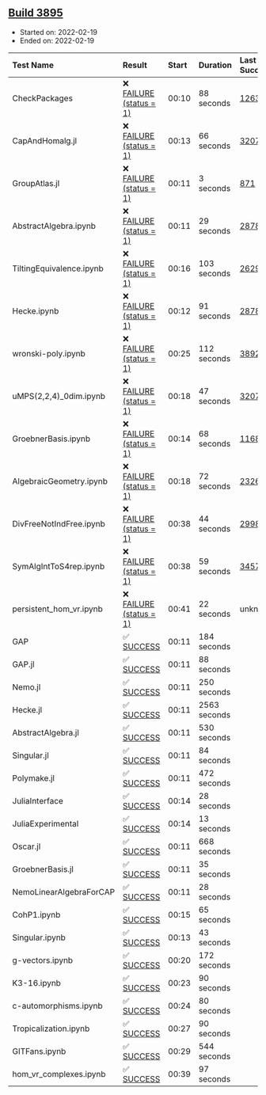 ## [Build 3895](https://oscarci.mathematik.uni-kl.de/job/oscar-stable/3895/)

* Started on: 2022-02-19
* Ended on: 2022-02-19

| Test Name    | Result | Start | Duration | Last Success | First Failure |
|:-------------|:-------|:------|:---------|:-------------|:--------------|
| CheckPackages | ❌ [FAILURE (status = 1)](https://oscarci.mathematik.uni-kl.de/job/oscar-stable/3895/artifact/logs/build-3895/CheckPackages.log) | 00:10 | 88 seconds | [1263](https://oscarci.mathematik.uni-kl.de/job/oscar-stable/1263/) | [1264](https://oscarci.mathematik.uni-kl.de/job/oscar-stable/1264/) |
| CapAndHomalg.jl | ❌ [FAILURE (status = 1)](https://oscarci.mathematik.uni-kl.de/job/oscar-stable/3895/artifact/logs/build-3895/CapAndHomalg.jl.log) | 00:13 | 66 seconds | [3207](https://oscarci.mathematik.uni-kl.de/job/oscar-stable/3207/) | [3208](https://oscarci.mathematik.uni-kl.de/job/oscar-stable/3208/) |
| GroupAtlas.jl | ❌ [FAILURE (status = 1)](https://oscarci.mathematik.uni-kl.de/job/oscar-stable/3895/artifact/logs/build-3895/GroupAtlas.jl.log) | 00:11 | 3 seconds | [871](https://oscarci.mathematik.uni-kl.de/job/oscar-stable/871/) | [872](https://oscarci.mathematik.uni-kl.de/job/oscar-stable/872/) |
| AbstractAlgebra.ipynb | ❌ [FAILURE (status = 1)](https://oscarci.mathematik.uni-kl.de/job/oscar-stable/3895/artifact/logs/build-3895/AbstractAlgebra.ipynb.log) | 00:11 | 29 seconds | [2878](https://oscarci.mathematik.uni-kl.de/job/oscar-stable/2878/) | [2879](https://oscarci.mathematik.uni-kl.de/job/oscar-stable/2879/) |
| TiltingEquivalence.ipynb | ❌ [FAILURE (status = 1)](https://oscarci.mathematik.uni-kl.de/job/oscar-stable/3895/artifact/logs/build-3895/TiltingEquivalence.ipynb.log) | 00:16 | 103 seconds | [2629](https://oscarci.mathematik.uni-kl.de/job/oscar-stable/2629/) | [2630](https://oscarci.mathematik.uni-kl.de/job/oscar-stable/2630/) |
| Hecke.ipynb | ❌ [FAILURE (status = 1)](https://oscarci.mathematik.uni-kl.de/job/oscar-stable/3895/artifact/logs/build-3895/Hecke.ipynb.log) | 00:12 | 91 seconds | [2878](https://oscarci.mathematik.uni-kl.de/job/oscar-stable/2878/) | [2879](https://oscarci.mathematik.uni-kl.de/job/oscar-stable/2879/) |
| wronski-poly.ipynb | ❌ [FAILURE (status = 1)](https://oscarci.mathematik.uni-kl.de/job/oscar-stable/3895/artifact/logs/build-3895/wronski-poly.ipynb.log) | 00:25 | 112 seconds | [3892](https://oscarci.mathematik.uni-kl.de/job/oscar-stable/3892/) | [3893](https://oscarci.mathematik.uni-kl.de/job/oscar-stable/3893/) |
| uMPS(2,2,4)_0dim.ipynb | ❌ [FAILURE (status = 1)](https://oscarci.mathematik.uni-kl.de/job/oscar-stable/3895/artifact/logs/build-3895/uMPS-2-2-4-_0dim.ipynb.log) | 00:18 | 47 seconds | [3207](https://oscarci.mathematik.uni-kl.de/job/oscar-stable/3207/) | [3208](https://oscarci.mathematik.uni-kl.de/job/oscar-stable/3208/) |
| GroebnerBasis.ipynb | ❌ [FAILURE (status = 1)](https://oscarci.mathematik.uni-kl.de/job/oscar-stable/3895/artifact/logs/build-3895/GroebnerBasis.ipynb.log) | 00:14 | 68 seconds | [1168](https://oscarci.mathematik.uni-kl.de/job/oscar-stable/1168/) | [1169](https://oscarci.mathematik.uni-kl.de/job/oscar-stable/1169/) |
| AlgebraicGeometry.ipynb | ❌ [FAILURE (status = 1)](https://oscarci.mathematik.uni-kl.de/job/oscar-stable/3895/artifact/logs/build-3895/AlgebraicGeometry.ipynb.log) | 00:18 | 72 seconds | [2326](https://oscarci.mathematik.uni-kl.de/job/oscar-stable/2326/) | [2327](https://oscarci.mathematik.uni-kl.de/job/oscar-stable/2327/) |
| DivFreeNotIndFree.ipynb | ❌ [FAILURE (status = 1)](https://oscarci.mathematik.uni-kl.de/job/oscar-stable/3895/artifact/logs/build-3895/DivFreeNotIndFree.ipynb.log) | 00:38 | 44 seconds | [2998](https://oscarci.mathematik.uni-kl.de/job/oscar-stable/2998/) | [2999](https://oscarci.mathematik.uni-kl.de/job/oscar-stable/2999/) |
| SymAlgIntToS4rep.ipynb | ❌ [FAILURE (status = 1)](https://oscarci.mathematik.uni-kl.de/job/oscar-stable/3895/artifact/logs/build-3895/SymAlgIntToS4rep.ipynb.log) | 00:38 | 59 seconds | [3457](https://oscarci.mathematik.uni-kl.de/job/oscar-stable/3457/) | [3458](https://oscarci.mathematik.uni-kl.de/job/oscar-stable/3458/) |
| persistent_hom_vr.ipynb | ❌ [FAILURE (status = 1)](https://oscarci.mathematik.uni-kl.de/job/oscar-stable/3895/artifact/logs/build-3895/persistent_hom_vr.ipynb.log) | 00:41 | 22 seconds | unknown | unknown |
| GAP | ✅ [SUCCESS](https://oscarci.mathematik.uni-kl.de/job/oscar-stable/3895/artifact/logs/build-3895/GAP.log) | 00:11 | 184 seconds |  |  |
| GAP.jl | ✅ [SUCCESS](https://oscarci.mathematik.uni-kl.de/job/oscar-stable/3895/artifact/logs/build-3895/GAP.jl.log) | 00:11 | 88 seconds |  |  |
| Nemo.jl | ✅ [SUCCESS](https://oscarci.mathematik.uni-kl.de/job/oscar-stable/3895/artifact/logs/build-3895/Nemo.jl.log) | 00:11 | 250 seconds |  |  |
| Hecke.jl | ✅ [SUCCESS](https://oscarci.mathematik.uni-kl.de/job/oscar-stable/3895/artifact/logs/build-3895/Hecke.jl.log) | 00:11 | 2563 seconds |  |  |
| AbstractAlgebra.jl | ✅ [SUCCESS](https://oscarci.mathematik.uni-kl.de/job/oscar-stable/3895/artifact/logs/build-3895/AbstractAlgebra.jl.log) | 00:11 | 530 seconds |  |  |
| Singular.jl | ✅ [SUCCESS](https://oscarci.mathematik.uni-kl.de/job/oscar-stable/3895/artifact/logs/build-3895/Singular.jl.log) | 00:11 | 84 seconds |  |  |
| Polymake.jl | ✅ [SUCCESS](https://oscarci.mathematik.uni-kl.de/job/oscar-stable/3895/artifact/logs/build-3895/Polymake.jl.log) | 00:11 | 472 seconds |  |  |
| JuliaInterface | ✅ [SUCCESS](https://oscarci.mathematik.uni-kl.de/job/oscar-stable/3895/artifact/logs/build-3895/JuliaInterface.log) | 00:14 | 28 seconds |  |  |
| JuliaExperimental | ✅ [SUCCESS](https://oscarci.mathematik.uni-kl.de/job/oscar-stable/3895/artifact/logs/build-3895/JuliaExperimental.log) | 00:14 | 13 seconds |  |  |
| Oscar.jl | ✅ [SUCCESS](https://oscarci.mathematik.uni-kl.de/job/oscar-stable/3895/artifact/logs/build-3895/Oscar.jl.log) | 00:11 | 668 seconds |  |  |
| GroebnerBasis.jl | ✅ [SUCCESS](https://oscarci.mathematik.uni-kl.de/job/oscar-stable/3895/artifact/logs/build-3895/GroebnerBasis.jl.log) | 00:11 | 35 seconds |  |  |
| NemoLinearAlgebraForCAP | ✅ [SUCCESS](https://oscarci.mathematik.uni-kl.de/job/oscar-stable/3895/artifact/logs/build-3895/NemoLinearAlgebraForCAP.log) | 00:11 | 28 seconds |  |  |
| CohP1.ipynb | ✅ [SUCCESS](https://oscarci.mathematik.uni-kl.de/job/oscar-stable/3895/artifact/logs/build-3895/CohP1.ipynb.log) | 00:15 | 65 seconds |  |  |
| Singular.ipynb | ✅ [SUCCESS](https://oscarci.mathematik.uni-kl.de/job/oscar-stable/3895/artifact/logs/build-3895/Singular.ipynb.log) | 00:13 | 43 seconds |  |  |
| g-vectors.ipynb | ✅ [SUCCESS](https://oscarci.mathematik.uni-kl.de/job/oscar-stable/3895/artifact/logs/build-3895/g-vectors.ipynb.log) | 00:20 | 172 seconds |  |  |
| K3-16.ipynb | ✅ [SUCCESS](https://oscarci.mathematik.uni-kl.de/job/oscar-stable/3895/artifact/logs/build-3895/K3-16.ipynb.log) | 00:23 | 90 seconds |  |  |
| c-automorphisms.ipynb | ✅ [SUCCESS](https://oscarci.mathematik.uni-kl.de/job/oscar-stable/3895/artifact/logs/build-3895/c-automorphisms.ipynb.log) | 00:24 | 80 seconds |  |  |
| Tropicalization.ipynb | ✅ [SUCCESS](https://oscarci.mathematik.uni-kl.de/job/oscar-stable/3895/artifact/logs/build-3895/Tropicalization.ipynb.log) | 00:27 | 90 seconds |  |  |
| GITFans.ipynb | ✅ [SUCCESS](https://oscarci.mathematik.uni-kl.de/job/oscar-stable/3895/artifact/logs/build-3895/GITFans.ipynb.log) | 00:29 | 544 seconds |  |  |
| hom_vr_complexes.ipynb | ✅ [SUCCESS](https://oscarci.mathematik.uni-kl.de/job/oscar-stable/3895/artifact/logs/build-3895/hom_vr_complexes.ipynb.log) | 00:39 | 97 seconds |  |  |
